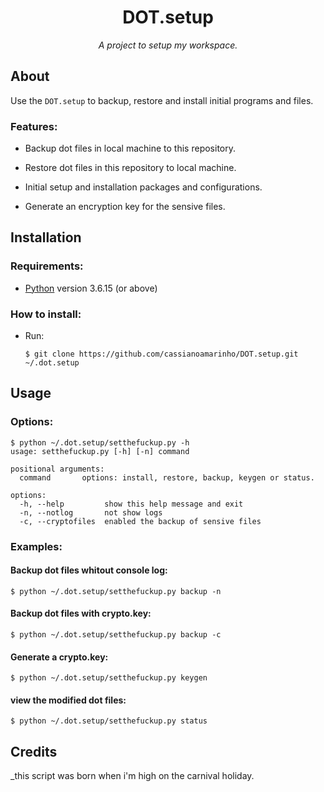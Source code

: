 <h1 align="center">DOT.setup</h1>

*<p align="center">A project to setup my workspace.</p>*

## About

Use the `DOT.setup` to backup, restore and install initial programs and files.

### Features:

- Backup dot files in local machine to this repository.

- Restore dot files in this repository to local machine.

- Initial setup and installation packages and configurations.

- Generate an encryption key for the sensive files.

## Installation

### Requirements:

- [Python](https://python.org/) version 3.6.15 (or above)

### How to install:

- Run: 

  ```
  $ git clone https://github.com/cassianoamarinho/DOT.setup.git ~/.dot.setup
  ```

## Usage

### Options:

```
$ python ~/.dot.setup/setthefuckup.py -h
usage: setthefuckup.py [-h] [-n] command

positional arguments:
  command       options: install, restore, backup, keygen or status.

options:
  -h, --help         show this help message and exit
  -n, --notlog       not show logs
  -c, --cryptofiles  enabled the backup of sensive files
```

### Examples:

#### Backup dot files whitout console log:

```
$ python ~/.dot.setup/setthefuckup.py backup -n
```

#### Backup dot files with crypto.key:

```
$ python ~/.dot.setup/setthefuckup.py backup -c
```

#### Generate a crypto.key:

```
$ python ~/.dot.setup/setthefuckup.py keygen
```

#### view the modified dot files:

```
$ python ~/.dot.setup/setthefuckup.py status
```

## Credits

_this script was born when i'm high on the carnival holiday.